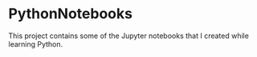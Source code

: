# PythonNotebooks
This project contains some of the Jupyter notebooks that I created while learning Python.
